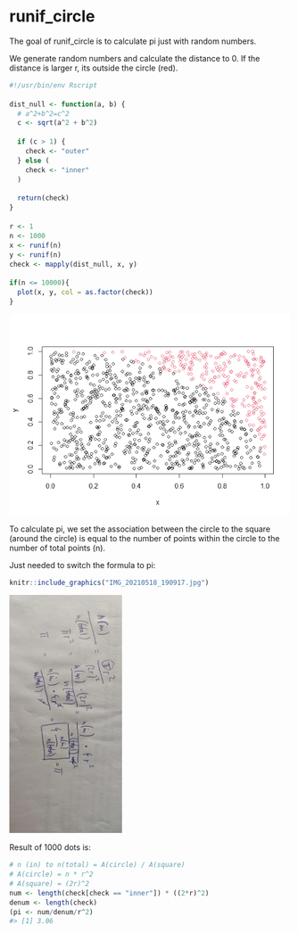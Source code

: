 
<!-- README.md is generated from README.Rmd. Please edit that file -->

# runif\_circle

<!-- badges: start -->
<!-- badges: end -->

The goal of runif\_circle is to calculate pi just with random numbers.

We generate random numbers and calculate the distance to 0. If the
distance is larger r, its outside the circle (red).

``` r
#!/usr/bin/env Rscript

dist_null <- function(a, b) {
  # a^2+b^2=c^2
  c <- sqrt(a^2 + b^2)
  
  if (c > 1) {
    check <- "outer"
  } else (
    check <- "inner"
  )
  
  return(check)
}

r <- 1
n <- 1000
x <- runif(n)
y <- runif(n)
check <- mapply(dist_null, x, y)

if(n <= 10000){
  plot(x, y, col = as.factor(check))  
}
```

![](README_files/figure-gfm/unnamed-chunk-2-1.png)<!-- -->

To calculate pi, we set the association between the circle to the square
(around the circle) is equal to the number of points within the circle
to the number of total points (n).

Just needed to switch the formula to pi:

``` r
knitr::include_graphics("IMG_20210518_190917.jpg")
```

<img src="IMG_20210518_190917.jpg" width="40%" />

Result of 1000 dots is:

``` r
# n (in) to n(total) = A(circle) / A(square)
# A(circle) = n * r^2
# A(square) = (2r)^2
num <- length(check[check == "inner"]) * ((2*r)^2)
denum <- length(check)
(pi <- num/denum/r^2)
#> [1] 3.06
```
